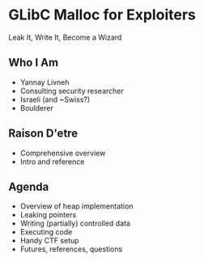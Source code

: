 # GLibC Malloc for Exploiters
Leak It, Write It, Become a Wizard


## Who I Am
* Yannay Livneh
* Consulting security researcher
* Israeli (and ~Swiss?)
* Boulderer


## Raison D'etre
* Comprehensive overview
* Intro and reference


## Agenda
* Overview of heap implementation 
* Leaking pointers
* Writing (partially) controlled data
* Executing code
* Handy CTF setup
* Futures, references, questions
